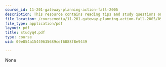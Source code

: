 ```yaml
---
course_id: 11-201-gateway-planning-action-fall-2005
description: This resource contains reading tips and study questions on session 4.
file_location: /coursemedia/11-201-gateway-planning-action-fall-2005/09e854a15449635689cef6088f8e9449_studyq4.pdf
file_type: application/pdf
layout: pdf
title: studyq4.pdf
type: course
uid: 09e854a15449635689cef6088f8e9449

---
```

None